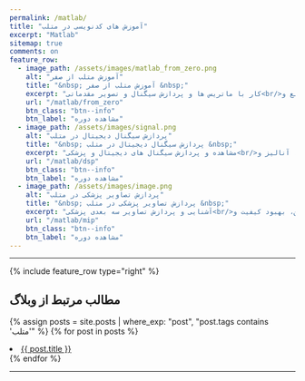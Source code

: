 ```yaml
---
permalink: /matlab/
title: "آموزش های کدنویسی در متلب"
excerpt: "Matlab"
sitemap: true
comments: on
feature_row:
  - image_path: /assets/images/matlab_from_zero.png
    alt: "آموزش متلب از صفر"
    title: "&nbsp; آموزش متلب از صفر &nbsp;"
    excerpt: "کار با ماتریس ها و پردازش سیگنال و تصویر مقدماتی<br/>دستورات پر کاربرد، کار با توابع و ...<br/>به روز رسانی: (1399/10/16)"
    url: "/matlab/from_zero"
    btn_class: "btn--info"
    btn_label: "مشاهده دوره"
  - image_path: /assets/images/signal.png
    alt: "پردازش سیگنال دیجیتال در متلب"
    title: "&nbsp; پردازش سیگنال دیجیتال در متلب &nbsp;"
    excerpt: "مشاهده و پردازش سیگنال های دیجیتال و پزشکی<br/>فیلتر، حذف نویز، آنالیز و ...<br/>به روز رسانی: (1398/3/1)"
    url: "/matlab/dsp"
    btn_class: "btn--info"
    btn_label: "مشاهده دوره"
  - image_path: /assets/images/image.png
    alt: "پردازش تصاویر پزشکی در متلب"
    title: "&nbsp; پردازش تصاویر پزشکی در متلب &nbsp;"
    excerpt: "آشنایی و پردازش تصاویر سه بعدی پزشکی<br/>خواندن و نوشتن، بهبود کیفیت و ...<br/>به روز رسانی: (1398/4/1)"
    url: "/matlab/mip"
    btn_class: "btn--info"
    btn_label: "مشاهده دوره"
---
```


-------------------------------------

{% include feature_row  type="right" %}

## مطالب مرتبط از وبلاگ

{% assign posts = site.posts | where_exp: "post", "post.tags contains 'متلب'" %}
{% for post in posts %}
  <li><a href="{{ post.url }}">{{ post.title }}</a></li>
{% endfor %}

-------------------------------------

<div class="well">
<div class="rw-ui-container"></div>
</div>


<!-- <div class="well">

<a href="https://daneshjoy.ir/matlabdsp/" target="_blank" class="btn btn--info btn-lg" role="button"><font size="+2"> پردازش سیگنال دیجیتال در متلب </font></a>

<a href="https://daneshjoy.ir/matlabmip/" target="_blank" class="btn btn--info btn-lg" role="button"><font size="+2"> پردازش تصاویر پزشکی در متلب </font></a>
</div> -->

<!-- <a href="https://daneshjoy.ir/matlabdsp/" target="_blank"> پردازش سیگنال دیجیتال در متلب </a> -->
